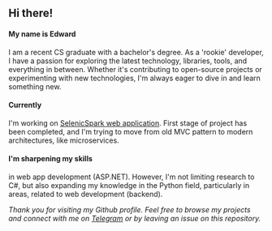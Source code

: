 ## Hi there!  


#### My name is Edward 
I am a recent CS graduate with a bachelor's degree. As a 'rookie' developer, I have a passion for exploring the latest technology, libraries, tools, and everything in between. Whether it's contributing to open-source projects or experimenting with new technologies, I'm always eager to dive in and learn something new.  


#### Currently 
I'm working on [SelenicSpark web application](https://github.com/HardcoreMagazine/SelenicSparkApp). First stage of project has been completed, and I'm trying to move from old MVC pattern to modern architectures, like microservices.  


#### I'm sharpening my skills
in web app development (ASP.NET). However, I'm not limiting research to C#, but also expanding my knowledge in the Python field, particularly in areas, related to web development (backend).  


*Thank you for visiting my Github profile. Feel free to browse my projects and connect with me on [Telegram](https://t.me/hardcoremagazine) or by leaving an issue on this repository.*  
